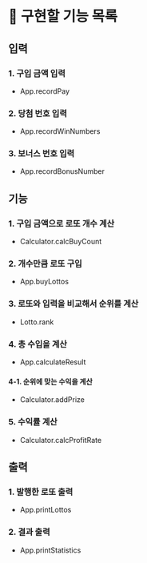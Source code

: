 # 📝 구현할 기능 목록

## 입력

### 1. 구입 금액 입력

- App.recordPay

### 2. 당첨 번호 입력

- App.recordWinNumbers

### 3. 보너스 번호 입력

- App.recordBonusNumber

## 기능

### 1. 구입 금액으로 로또 개수 계산

- Calculator.calcBuyCount

### 2. 개수만큼 로또 구입

- App.buyLottos

### 3. 로또와 입력을 비교해서 순위를 계산

- Lotto.rank

### 4. 총 수입을 계산

- App.calculateResult

#### 4-1. 순위에 맞는 수익을 계산

- Calculator.addPrize

### 5. 수익률 계산

- Calculator.calcProfitRate

## 출력

### 1. 발행한 로또 출력

- App.printLottos

### 2. 결과 출력

- App.printStatistics
